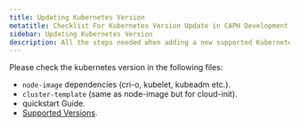 ```yaml
---
title: Updating Kubernetes Version
metatitle: Checklist For Kubernetes Version Update in CAPH Development
sidebar: Updating Kubernetes Version
description: All the steps needed when adding a new supported Kubernetes version to CAPH.
---
```


Please check the kubernetes version in the following files:

- `node-image` dependencies (cri-o, kubelet, kubeadm etc.).
- `cluster-template` (same as node-image but for cloud-init).
- quickstart Guide.
- [Supported Versions](/docs/caph/01-getting-started/01-introduction.md).
